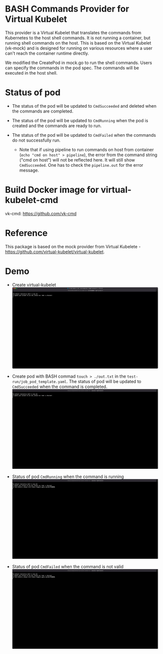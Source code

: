 # BASH Commands Provider for Virtual Kubelet

This provider is a Virtual Kubelet that translates the commands from Kubernetes to the host shell commands. It is not running a container, but running shell commands on the host. This is based on the Virtual Kubelet (vk-mock) and is designed for running on various resources where a user can't reach the container runtime directly.

We modified the CreatePod in mock.go to run the shell commands. Users can specify the commands in the pod spec. The commands will be executed in the host shell. 

# Status of pod
- The status of the pod will be updated to `CmdSucceeded` and deleted when the commands are completed.

- The status of the pod will be updated to `CmdRunning` when the pod is created and the commands are ready to run.

- The status of the pod will be updated to `CmdFailed` when the commands do not successfully run. 
    - Note that if using pipeline to run commands on host from container (`echo "cmd on host" > pipeline`), the error from the command string ("cmd on host") will not be reflected here. It will still show `CmdSucceeded`. One has to check the `pipeline.out` for the error message.

# Build Docker image for virtual-kubelet-cmd
vk-cmd: https://github.com/vk-cmd

# Reference
This package is based on the mock provider from Virtual Kubelete - https://github.com/virtual-kubelet/virtual-kubelet.

# Demo 
- Create virtual-kubelet
![image](images/create_vk.gif)

- Create pod with BASH commad `touch > ./out.txt` in the `test-run/job_pod_template.yaml`. The status of pod will be updated to `CmdSucceeded` when the command is completed.
![image](images/cmd_succeeded.gif)

- Status of pod `CmdRunning` when the command is running
![image](images/cmd_running.gif)

- Status of pod `CmdFailed` when the command is not valid
![image](images/cmd_failed.gif)